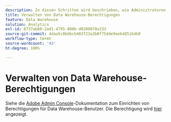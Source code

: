 ```yaml
---
description: In diesen Schritten wird beschrieben, wie Administratoren Benutzern die Zugriffsberechtigung für die Data Warehouse-Berichterstellung erteilen können.
title: Verwalten von Data Warehouse-Berechtigungen
feature: Data Warehouse
solution: Analytics
exl-id: 8737ab60-2ad1-4795-808b-d0200078a333
source-git-commit: 4daa5c8bdbcb483f23a3b8f75dde9eeb48516db8
workflow-type: tm+mt
source-wordcount: '43'
ht-degree: 100%

---
```


# Verwalten von Data Warehouse-Berechtigungen

Siehe die [Adobe Admin Console](/help/admin/admin-console/home.md)-Dokumentation zum Einrichten von Berechtigungen für Data Warehouse-Benutzer. Die Berechtigung wird [hier](/help/admin/admin-console/permissions/report-suite-tools.md) angezeigt.

